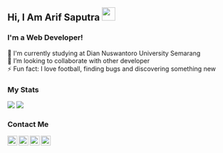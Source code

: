 ## Hi, I Am Arif Saputra <img src="https://raw.githubusercontent.com/iampavangandhi/iampavangandhi/master/gifs/Hi.gif" width="30px">

### I'm a Web Developer!
🏫 I'm currently studying at Dian Nuswantoro University Semarang<br>
🙋 I’m looking to collaborate with other developer<br>
⚡ Fun fact: I love football, finding bugs and discovering something new

### My Stats
<p>
    <img src="https://github-readme-stats.vercel.app/api?username=arifsptra&show_icons=true&hide_border=true&custom_title=Arif Saputra's" />
    <img src="https://github-readme-stats.vercel.app/api/top-langs/?username=arifsptra&layout=compact&hide_border=true hight"/>
</p>

### Contact Me
<a href="https://twitter.com/arif_sptrra">
  <img align="left" alt="Arif Twitter" width="22px" src="https://cdn.jsdelivr.net/npm/simple-icons@v3/icons/twitter.svg" />
</a>
<a href="https://www.linkedin.com/in/arif-saputra-71754b220">
  <img align="left" alt="Arif Linkdein" width="22px" src="https://cdn.jsdelivr.net/npm/simple-icons@v3/icons/linkedin.svg" />
</a>
<a href="https://github.com/arifsptra">
  <img align="left" alt="Arif Github" width="22px" src="https://cdn.jsdelivr.net/npm/simple-icons@v3/icons/github.svg" />
</a>
<a href="https://www.instagram.com/arif_sptrra">
  <img align="left" alt="Ajay's Instagram" width="22px" src="https://cdn.jsdelivr.net/npm/simple-icons@3.13.0/icons/instagram.svg" />
</a>

